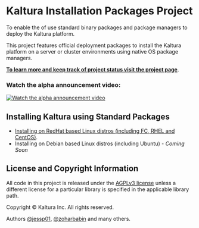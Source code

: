 # Kaltura Installation Packages Project
To enable the of use standard binary packages and package managers to deploy the Kaltura platform.

This project features official deployment packages to install the Kaltura platform on a server or cluster environments using native OS package managers.

**[To learn more and keep track of project status visit the project page](http://kaltura.github.io/platform-install-packages/)**.

### Watch the alpha announcement video:
[![Watch the alpha announcement video](http://kaltura.github.io/platform-install-packages/images/news/1st-alpha-video-thumb.png "Watch the alpha announcement video")](http://videos.kaltura.com/media/1_uflj4jbr)


## Installing Kaltura using Standard Packages
* [Installing on RedHat based Linux distros (including FC, RHEL and CentOS)](https://github.com/kaltura/platform-install-packages/blob/master/doc/install-kaltura-redhat-based.md).
* Installing on Debian based Linux distros (including Ubuntu) - *Coming Soon*


## License and Copyright Information
All code in this project is released under the [AGPLv3 license](http://www.gnu.org/licenses/agpl-3.0.html) unless a different license for a particular library is specified in the applicable library path. 

Copyright © Kaltura Inc. All rights reserved.

Authors [@jessp01](https://github.com/jessp01), [@zoharbabin](https://github.com/zoharbabin) and many others.
